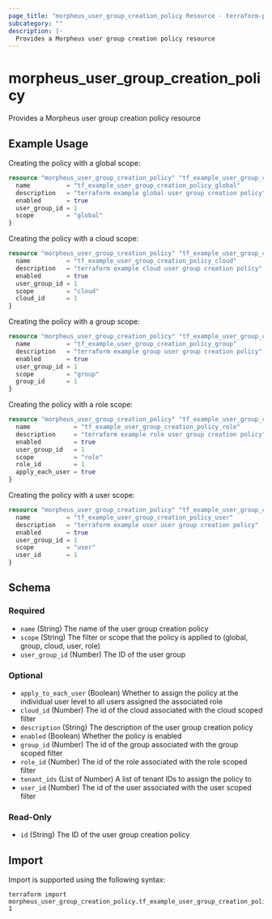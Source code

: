 ```yaml
---
page_title: "morpheus_user_group_creation_policy Resource - terraform-provider-morpheus"
subcategory: ""
description: |-
  Provides a Morpheus user group creation policy resource
---
```


# morpheus_user_group_creation_policy

Provides a Morpheus user group creation policy resource

## Example Usage

Creating the policy with a global scope:

```terraform
resource "morpheus_user_group_creation_policy" "tf_example_user_group_creation_policy_global" {
  name          = "tf_example_user_group_creation_policy_global"
  description   = "terraform example global user group creation policy"
  enabled       = true
  user_group_id = 1
  scope         = "global"
}
```

Creating the policy with a cloud scope:

```terraform
resource "morpheus_user_group_creation_policy" "tf_example_user_group_creation_policy_cloud" {
  name          = "tf_example_user_group_creation_policy_cloud"
  description   = "terraform example cloud user group creation policy"
  enabled       = true
  user_group_id = 1
  scope         = "cloud"
  cloud_id      = 1
}
```

Creating the policy with a group scope:

```terraform
resource "morpheus_user_group_creation_policy" "tf_example_user_group_creation_policy_group" {
  name          = "tf_example_user_group_creation_policy_group"
  description   = "terraform example group user group creation policy"
  enabled       = true
  user_group_id = 1
  scope         = "group"
  group_id      = 1
}
```

Creating the policy with a role scope:

```terraform
resource "morpheus_user_group_creation_policy" "tf_example_user_group_creation_policy_role" {
  name            = "tf_example_user_group_creation_policy_role"
  description     = "terraform example role user group creation policy"
  enabled         = true
  user_group_id   = 1
  scope           = "role"
  role_id         = 1
  apply_each_user = true
}
```

Creating the policy with a user scope:

```terraform
resource "morpheus_user_group_creation_policy" "tf_example_user_group_creation_policy_user" {
  name          = "tf_example_user_group_creation_policy_user"
  description   = "terraform example user user group creation policy"
  enabled       = true
  user_group_id = 1
  scope         = "user"
  user_id       = 1
}
```

<!-- schema generated by tfplugindocs -->
## Schema

### Required

- `name` (String) The name of the user group creation policy
- `scope` (String) The filter or scope that the policy is applied to (global, group, cloud, user, role)
- `user_group_id` (Number) The ID of the user group

### Optional

- `apply_to_each_user` (Boolean) Whether to assign the policy at the individual user level to all users assigned the associated role
- `cloud_id` (Number) The id of the cloud associated with the cloud scoped filter
- `description` (String) The description of the user group creation policy
- `enabled` (Boolean) Whether the policy is enabled
- `group_id` (Number) The id of the group associated with the group scoped filter
- `role_id` (Number) The id of the role associated with the role scoped filter
- `tenant_ids` (List of Number) A list of tenant IDs to assign the policy to
- `user_id` (Number) The id of the user associated with the user scoped filter

### Read-Only

- `id` (String) The ID of the user group creation policy

## Import

Import is supported using the following syntax:

```shell
terraform import morpheus_user_group_creation_policy.tf_example_user_group_creation_policy 1
```
